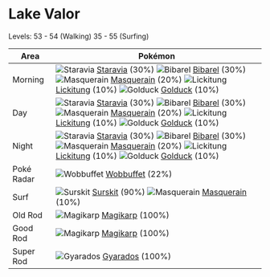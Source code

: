 # Lake Valor
Levels: 53 - 54 (Walking) 35 - 55 (Surfing)

Area       | Pokémon
---        | ---
Morning    | ![][397]  [Staravia] (30%) ![][400]  [Bibarel] (30%) ![][284]  [Masquerain] (20%)  ![][108]  [Lickitung] (10%) ![][055]  [Golduck] (10%)
Day        | ![][397]  [Staravia] (30%) ![][400]  [Bibarel] (30%) ![][284]  [Masquerain] (20%)  ![][108]  [Lickitung] (10%) ![][055]  [Golduck] (10%)
Night      | ![][397]  [Staravia] (30%) ![][400]  [Bibarel] (30%) ![][284]  [Masquerain] (20%)  ![][108]  [Lickitung] (10%) ![][055]  [Golduck] (10%)
Poké Radar | ![][202]  [Wobbuffet] (22%)
Surf       | ![][283]  [Surskit] (90%) ![][284]  [Masquerain] (10%)
Old Rod    | ![][129]  [Magikarp] (100%)
Good Rod   | ![][129]  [Magikarp] (100%)
Super Rod  | ![][130]  [Gyarados] (100%)



[055]: https://raw.githubusercontent.com/PokeAPI/sprites/master/sprites/pokemon/55.png "Golduck"
[108]: https://raw.githubusercontent.com/PokeAPI/sprites/master/sprites/pokemon/108.png "Lickitung"
[129]: https://raw.githubusercontent.com/PokeAPI/sprites/master/sprites/pokemon/129.png "Magikarp"
[130]: https://raw.githubusercontent.com/PokeAPI/sprites/master/sprites/pokemon/130.png "Gyarados"
[202]: https://raw.githubusercontent.com/PokeAPI/sprites/master/sprites/pokemon/202.png "Wobbuffet"
[283]: https://raw.githubusercontent.com/PokeAPI/sprites/master/sprites/pokemon/283.png "Surskit"
[284]: https://raw.githubusercontent.com/PokeAPI/sprites/master/sprites/pokemon/284.png "Masquerain"
[397]: https://raw.githubusercontent.com/PokeAPI/sprites/master/sprites/pokemon/397.png "Staravia"
[400]: https://raw.githubusercontent.com/PokeAPI/sprites/master/sprites/pokemon/400.png "Bibarel"
[Golduck]: pokemon_changes/055/
[Lickitung]: pokemon_changes/108/
[Magikarp]: pokemon_changes/129/
[Gyarados]: pokemon_changes/130/
[Wobbuffet]: pokemon_changes/202/
[Surskit]: pokemon_changes/283/
[Masquerain]: pokemon_changes/284/
[Staravia]: pokemon_changes/397/
[Bibarel]: pokemon_changes/400/
